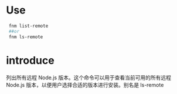 # Use

```sh
 fnm list-remote
 ##or
 fnm ls-remote

```

# introduce

列出所有远程 Node.js 版本。这个命令可以用于查看当前可用的所有远程 Node.js 版本，以便用户选择合适的版本进行安装。别名是 ls-remote
